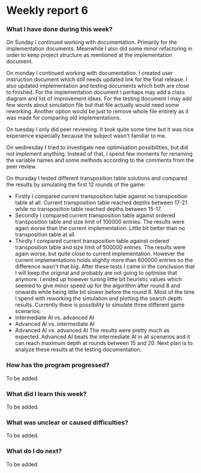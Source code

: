 # Weekly report 6

### What I have done during this week?

On Sunday I continued working with documentation. Primarily for the implementation documents. Meanwhile I also did some minor refactoring in order to keep project structure as mentioned at the implementation document.

On monday I continued working with documentation. I created user instruction document which still needs updated link for the final release. I also updated implementation and testing documents which both are close to finished. For the implementation document I perhaps may add a class diagram and list of improvement ideas. For the testing document I may add few words about simulation file but that file actually would need some reworking. Another option would be just to remove whole file entirely as it was made for comparing old implementations.

On tuesday I only did peer reviewing. It took quite some time but it was nice experience especially because the subject wasn't familiar to me.

On wednesday I tried to investigate new optimisation possibilities, but did not implement anything. Instead of that, I spend few moments for renaming the variable names and some methods according to the comments from the peer review.

On thursday I tested different transposition table solutions and compared the results by simulating the first 12 rounds of the game:
- Firstly I compared current transposition table against no transposition table at all. Current transposition table reached depths between 17-21 while no transposition table reached depths between 15-17.
- Secondly I compared current transposition table against ordered transposition table and size limit of 100000 entries. The results were again worse than the current implementation. Little bit better than no transposition table at all.
- Thirdly I compared current transposition table against ordered transposition table and size limit of 500000 entries. The results were again worse, but quite close to current implementation. However the current implementations holds slighlty more than 600000 entries so the difference wasn't that big.
After these tests I came in the conclusion that I will keep the original and probably are not going to optimise that anymore. I ended up however tuning little bit heuristic values which seemed to give minor speed up for the algorithm after round 8 and onwards while being little bit slower before the round 8. Most of the time I spend with reworking the simulation and plotting the search depth results. Currently there is possibility to simulate three different game scenarios:
- Intermediate AI vs. advanced AI
- Advanced AI vs. intermediate AI
- Advanced AI vs. advanced AI
The results were pretty much as expected. Advanced AI beats the intermediate AI in all scenarios and it can reach maximum depth at rounds between 15 and 20. Next plan is to analyze these results at the testing documentation.

### How has the program progressed?

To be added.

### What did I learn this week?

To be added.

### What was unclear or caused difficulties?

To be added.

### What do I do next?

To be added.